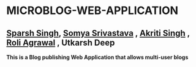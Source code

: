 **MICROBLOG-WEB-APPLICATION**
===============
[Sparsh Singh](https://github.com/sparshs51 "Sparsh's Git Profile!"), [Somya Srivastava](https://github.com/somyasrivastava99 "Somya's Git Profile!") , [Akriti Singh](https://github.com/Akritisingh97 "Akriti's Git Profile!") , [Roli Agrawal](https://github.com/roliagrawal24 "Roli's Git Profile!") , Utkarsh Deep
-----------------------------------------------


__This is a Blog publishing Web Application that allows multi-user blogs__
  
